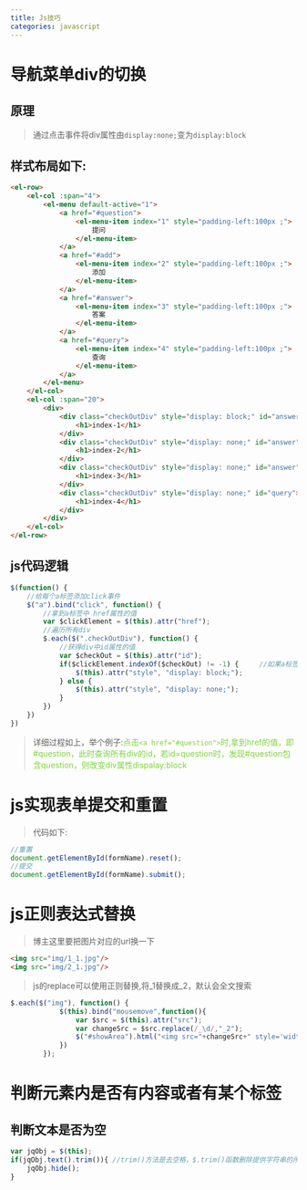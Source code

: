 ```yaml
---
title: Js技巧
categories: javascript
---
```



# 导航菜单div的切换
## 原理
> 通过点击事件将div属性由`display:none;`变为`display:block`

## 样式布局如下:

``` html
<el-row>
	<el-col :span="4">
		<el-menu default-active="1">
			<a href="#question">
				<el-menu-item index="1" style="padding-left:100px ;">
					提问
				</el-menu-item>
			</a>
			<a href="#add">
				<el-menu-item index="2" style="padding-left:100px ;">
					添加
				</el-menu-item>
			</a>
			<a href="#answer">
				<el-menu-item index="3" style="padding-left:100px ;">
					答案
				</el-menu-item>
			</a>
			<a href="#query">
				<el-menu-item index="4" style="padding-left:100px ;">
					查询
				</el-menu-item>
			</a>
		</el-menu>
	</el-col>
	<el-col :span="20">
		<div>
			<div class="checkOutDiv" style="display: block;" id="answer">
				<h1>index-1</h1>
			</div>
			<div class="checkOutDiv" style="display: none;" id="answer">
				<h1>index-2</h1>
			</div>
			<div class="checkOutDiv" style="display: none;" id="answer">
				<h1>index-3</h1>
			</div>
			<div class="checkOutDiv" style="display: none;" id="query">
				<h1>index-4</h1>
			</div>
		</div>
	</el-col>
</el-row>
```
## js代码逻辑
``` js
$(function() {
    //给每个a标签添加click事件
	$("a").bind("click", function() {
    	//拿到a标签中 href属性的值
		var $clickElement = $(this).attr("href");
		//遍历所有div
		$.each($(".checkOutDiv"), function() {
    		//获得div中id属性的值
			var $checkOut = $(this).attr("id");
			if($clickElement.indexOf($checkOut) != -1) {     //如果a标签的href属性包含div标签的id的值(不包含返回-1)，则显示
				$(this).attr("style", "display: block;");
			} else {
				$(this).attr("style", "display: none;");
			}
		})
	})
})
```
> 详细过程如上，举个例子:<font color='#7DD43C'>点击`<a href="#question">`时,拿到href的值，即#question，此时查询所有div的id，若id=question时，发现#question包含question，则改变div属性dispalay:block</font>

# js实现表单提交和重置
> 代码如下:

``` js
//重置
document.getElementById(formName).reset();
//提交
document.getElementById(formName).submit();
```

# js正则表达式替换
> 博主这里要把图片对应的url换一下

``` html
<img src="img/1_1.jpg"/>
<img src="img/2_1.jpg"/>
```
> js的replace可以使用正则替换,将_1替换成_2，默认会全文搜索
``` js
$.each($("img"), function() {
			$(this).bind("mousemove",function(){
				var $src = $(this).attr("src");
				var changeSrc = $src.replace(/_\d/,"_2");
				$("#showArea").html("<img src="+changeSrc+" style='width:200px;height:300px' id='imgEnlarge' />")
			})
		});
```

# 判断元素内是否有内容或者有某个标签
## 判断文本是否为空
``` js
var jqObj = $(this);
if(jqObj.text().trim()){ //trim()方法是去空格，$.trim()函数删除提供字符串的所有换行符,空格（包括非中断空格），开始和结束tab。如果这些空白字符在字符串中间发生时，它们将被保留。
    jqObj.hide();
}
```